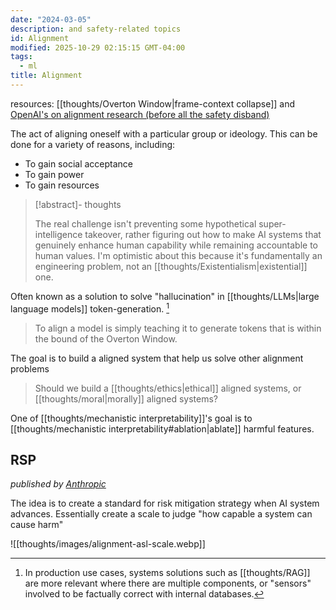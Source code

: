 ```yaml
---
date: "2024-03-05"
description: and safety-related topics
id: Alignment
modified: 2025-10-29 02:15:15 GMT-04:00
tags:
  - ml
title: Alignment
---
```


resources: [[thoughts/Overton Window|frame-context collapse]] and [OpenAI's on alignment research (before all the safety disband)](https://openai.com/blog/our-approach-to-alignment-research)

The act of aligning oneself with a particular group or ideology. This can be done for a variety of reasons, including:

- To gain social acceptance
- To gain power
- To gain resources

> [!abstract]- thoughts
>
> The real challenge isn't preventing some hypothetical super-intelligence takeover, rather figuring out how to make AI systems that genuinely
> enhance human capability while remaining accountable to human values. I'm optimistic about this because it's fundamentally an engineering problem,
> not an [[thoughts/Existentialism|existential]] one.

Often known as a solution to solve "hallucination" in [[thoughts/LLMs|large language models]] token-generation. [^enterprise]

[^enterprise]: In production use cases, systems solutions such as [[thoughts/RAG]] are more relevant where there are multiple components, or "sensors" involved to be factually correct with internal databases.

> To align a model is simply teaching it to generate tokens that is within the bound of the Overton Window.

The goal is to build a aligned system that help us solve other alignment problems

> Should we build a [[thoughts/ethics|ethical]] aligned systems, or [[thoughts/moral|morally]] aligned systems?

One of [[thoughts/mechanistic interpretability]]'s goal is to [[thoughts/mechanistic interpretability#ablation|ablate]] harmful features.

## RSP

_published by [Anthropic](https://assets.anthropic.com/m/24a47b00f10301cd/original/Anthropic-Responsible-Scaling-Policy-2024-10-15.pdf)_

The idea is to create a standard for risk mitigation strategy when AI system advances. Essentially create a scale to judge "how capable a system can cause harm"

![[thoughts/images/alignment-asl-scale.webp]]
